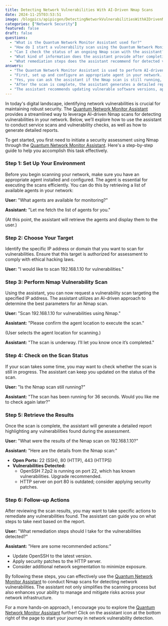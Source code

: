 ```yaml
---
title: Detecting Network Vulnerabilities With AI-Driven Nmap Scans
date: 2024-11-25T03:53:51
image: /blogpics/apipicgen/DetectingNetworkVulnerabilitiesWithAIDrivenNmapScans-XO5399XEH9.jpg
categories: ["Network Security"]
featured: false
draft: false
questions:
  - "What is the Quantum Network Monitor Assistant used for?"
  - "How do I start a vulnerability scan using the Quantum Network Monitor Assistant?"
  - "Can I check the status of an ongoing Nmap scan with the assistant?"
  - "What kind of information does the assistant provide after completing a scan?"
  - "What remediation steps does the assistant recommend for detected vulnerabilities?"
answers:
  - "The Quantum Network Monitor Assistant is used to perform AI-driven Nmap scans to detect vulnerabilities in your network, generate detailed reports, and guide remediation steps."
  - "First, set up and configure an appropriate agent in your network. Then, specify the target IP address or domain you want to scan. Use the assistant to initiate the Nmap vulnerability scan by selecting the agent location to execute the scan."
  - "Yes, you can ask the assistant if the Nmap scan is still running, and it will provide updates on the scan's progress."
  - "After the scan is complete, the assistant generates a detailed report that includes open ports, detected vulnerabilities, and recommendations for remediation."
  - "The assistant recommends updating vulnerable software versions, applying security patches, and considering additional network segmentation to reduce exposure."
---
```

In today's digital landscape, identifying network vulnerabilities is crucial for maintaining robust security. The [Quantum Network Monitor Assistant](https://readyforquantum.com/?assistant=open) provides a streamlined way to leverage AI-driven Nmap scans for detecting vulnerabilities in your network. Below, we’ll explore how to use the assistant to conduct service scans and vulnerability checks, as well as how to generate detailed reports.

To get started, you first need to initiate a security assessment using Nmap through the [Quantum Network Monitor Assistant](https://readyforquantum.com/?assistant=open). Here's a step-by-step guide to help you accomplish this task effectively.

### Step 1: Set Up Your Environment

Before you begin scanning your network, make sure you have an appropriate agent installed and configured. The agent is essential for executing the scans efficiently. You can do this by retrieving a list of available agents in your network:

**User:** "What agents are available for monitoring?"

**Assistant:** "Let me fetch the list of agents for you."

(At this point, the assistant will retrieve the agents and display them to the user.)

### Step 2: Choose Your Target

Identify the specific IP address or domain that you want to scan for vulnerabilities. Ensure that this target is authorized for assessment to comply with ethical hacking laws.

**User:** "I would like to scan 192.168.1.10 for vulnerabilities."

### Step 3: Perform Nmap Vulnerability Scan

Using the assistant, you can now request a vulnerability scan targeting the specified IP address. The assistant utilizes an AI-driven approach to determine the best parameters for an Nmap scan.

**User:** "Scan 192.168.1.10 for vulnerabilities using Nmap."

**Assistant:** "Please confirm the agent location to execute the scan."

(User selects the agent location for scanning.)

**Assistant:** "The scan is underway. I’ll let you know once it’s completed."

### Step 4: Check on the Scan Status

If your scan takes some time, you may want to check whether the scan is still in progress. The assistant can keep you updated on the status of the scan.

**User:** "Is the Nmap scan still running?"

**Assistant:** "The scan has been running for 36 seconds. Would you like me to check again later?"

### Step 5: Retrieve the Results

Once the scan is complete, the assistant will generate a detailed report highlighting any vulnerabilities found during the assessment.

**User:** "What were the results of the Nmap scan on 192.168.1.10?"

**Assistant:** "Here are the details from the Nmap scan:"
- **Open Ports:** 22 (SSH), 80 (HTTP), 443 (HTTPS)
- **Vulnerabilities Detected:** 
  - OpenSSH 7.2p2 is running on port 22, which has known vulnerabilities. Upgrade recommended.
  - HTTP server on port 80 is outdated; consider applying security patches.

### Step 6: Follow-up Actions

After reviewing the scan results, you may want to take specific actions to remediate any vulnerabilities found. The assistant can guide you on what steps to take next based on the report.

**User:** "What remediation steps should I take for the vulnerabilities detected?"

**Assistant:** "Here are some recommended actions:"
- Update OpenSSH to the latest version.
- Apply security patches to the HTTP server.
- Consider additional network segmentation to minimize exposure.

By following these steps, you can effectively use the [Quantum Network Monitor Assistant](https://readyforquantum.com/?assistant=open) to conduct Nmap scans for detecting network vulnerabilities. The assistant not only simplifies the scanning process but also enhances your ability to manage and mitigate risks across your network infrastructure.

For a more hands-on approach, I encourage you to explore the [Quantum Network Monitor Assistant](https://readyforquantum.com/?assistant=open) further! Click on the assistant icon at the bottom right of the page to start your journey in network vulnerability detection.